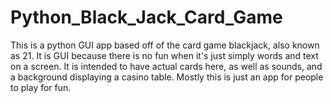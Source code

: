 # Python_Black_Jack_Card_Game
This is a python GUI app based off of the card game blackjack, also known as 21. It is GUI because there is no fun when it's just simply words and text on a screen. 
It is intended to have actual cards here, as well as sounds, and a background displaying a casino table. Mostly this is just an app for people to play for fun. 
